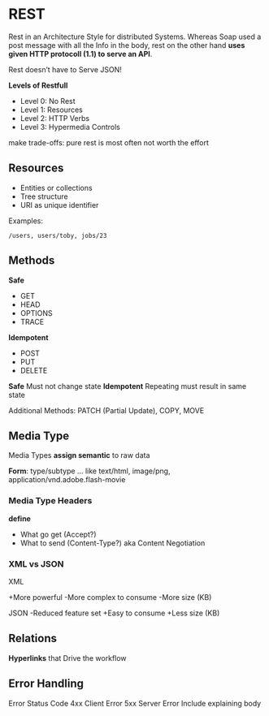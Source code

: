 # REST

Rest in an Architecture Style for distributed Systems. Whereas Soap used a post message with all the Info in the body, rest on the other hand **uses given HTTP protocoll (1.1) to serve an API**.

Rest doesn’t have to Serve JSON!

**Levels of Restfull**

- Level 0: No Rest
- Level 1: Resources
- Level 2: HTTP Verbs
- Level 3: Hypermedia Controls

make trade-offs: pure rest is most often not worth the effort

## Resources

- Entities or collections
- Tree structure
- URI as unique identifier

Examples:

```
/users, users/toby, jobs/23
```

## Methods

**Safe**

- GET
- HEAD
- OPTIONS
- TRACE

**Idempotent**

- POST
- PUT
- DELETE

**Safe** Must not change state
**Idempotent** Repeating must result in same state

Additional Methods: PATCH (Partial Update), COPY, MOVE

## Media Type

Media Types **assign semantic** to raw data

**Form**: type/subtype      … like text/html, image/png, application/vnd.adobe.flash-movie

### Media Type Headers

**define**


- What go get (Accept?)
- What to send (Content-Type?)
aka Content Negotiation



### XML vs JSON

XML

+More powerful
-More complex to consume
-More size (KB)

JSON
-Reduced feature set
+Easy to consume
+Less size (KB)

## Relations

**Hyperlinks** that Drive the workflow

## Error Handling

Error Status Code
4xx Client Error
5xx Server Error
Include explaining body
